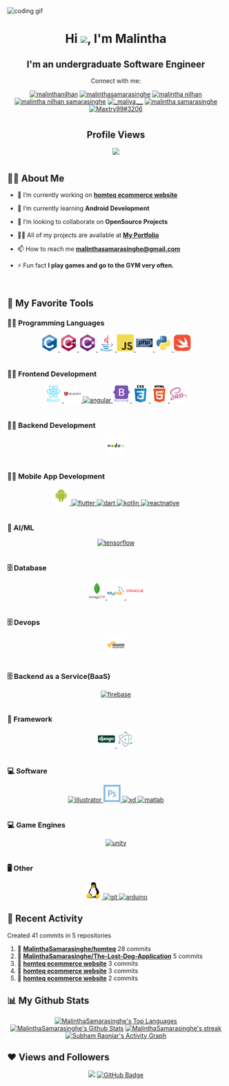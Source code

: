 <img src="https://static.wixstatic.com/media/2be1ce_864567900845418ebfd61e297637464d~mv2.gif" alt="coding gif" width="auto" height="auto">

<h1 align="center">Hi <img src="https://raw.githubusercontent.com/MartinHeinz/MartinHeinz/master/wave.gif" width="30px">, I'm Malintha</h1>
<h2 align="center">I'm an undergraduate Software Engineer</h2>

<p align="center">Connect with me:</p>
<p align="center">
  <a href="https://twitter.com/malinthanilhan" target="blank"><img src="https://raw.githubusercontent.com/rahuldkjain/github-profile-readme-generator/master/src/images/icons/Social/twitter.svg" alt="malinthanilhan" height="30" width="40" /></a>
  <a href="https://linkedin.com/in/malinthasamarasinghe" target="blank"><img src="https://raw.githubusercontent.com/rahuldkjain/github-profile-readme-generator/master/src/images/icons/Social/linked-in-alt.svg" alt="malinthasamarasinghe" height="30" width="40" /></a>
  <a href="https://stackoverflow.com/users/malintha nilhan" target="blank"><img src="https://raw.githubusercontent.com/rahuldkjain/github-profile-readme-generator/master/src/images/icons/Social/stack-overflow.svg" alt="malintha nilhan" height="30" width="40" /></a>
  <a href="https://fb.com/malintha nilhan samarasinghe" target="blank"><img src="https://raw.githubusercontent.com/rahuldkjain/github-profile-readme-generator/master/src/images/icons/Social/facebook.svg" alt="malintha nilhan samarasinghe" height="30" width="40" /></a>
  <a href="https://instagram.com/_maliya.__" target="blank"><img src="https://raw.githubusercontent.com/rahuldkjain/github-profile-readme-generator/master/src/images/icons/Social/instagram.svg" alt="_maliya.__" height="30" width="40" /></a>
  <a href="https://www.youtube.com/c/malintha samarasinghe" target="blank"><img src="https://raw.githubusercontent.com/rahuldkjain/github-profile-readme-generator/master/src/images/icons/Social/youtube.svg" alt="malintha samarasinghe" height="30" width="40" /></a>
  <a href="https://discord.gg/Maxtry99#3206" target="blank"><img src="https://raw.githubusercontent.com/rahuldkjain/github-profile-readme-generator/master/src/images/icons/Social/discord.svg" alt="Maxtry99#3206" height="30" width="40" /></a>
</p>

<h1 align="center"></h1>
<h2 align="center">Profile Views</h2>
<p align="center">
	<img src="https://profile-counter.glitch.me/{MalinthaSamarasinghe}/count.svg">
</p>
<h1 align="center"></h1>
<h2>🙋‍♂️ About Me</h2>

- 🔭 I’m currently working on **[homteq ecommerce website](https://github.com/MalinthaSamarasinghe/homteq.git/)**

- 🌱 I’m currently learning **Android Development**

- 👯 I’m looking to collaborate on **OpenSource Projects**

- 👨‍💻 All of my projects are available at **[My Portfolio](#)**

- 📫 How to reach me **malinthasamarasinghe@gmail.com**

- ⚡ Fun fact **I play games and go to the GYM very often.**

<br>
<h2>🚀 My Favorite Tools</h2>

### 👨‍💻 Programming Languages
<p align="center"> 
      <a href="https://www.cprogramming.com/" target="_blank" rel="noreferrer"> <img src="https://raw.githubusercontent.com/devicons/devicon/master/icons/c/c-original.svg" alt="c" width="40" height="40"/> </a> 
    <a href="https://www.w3schools.com/cpp/" target="_blank" rel="noreferrer"> <img src="https://raw.githubusercontent.com/devicons/devicon/master/icons/cplusplus/cplusplus-original.svg" alt="cplusplus" width="40" height="40"/> </a> 
    <a href="https://www.w3schools.com/cs/" target="_blank" rel="noreferrer"> <img src="https://raw.githubusercontent.com/devicons/devicon/master/icons/csharp/csharp-original.svg" alt="csharp" width="40" height="40"/> </a>
    <a href="https://www.java.com" target="_blank" rel="noreferrer"> <img src="https://raw.githubusercontent.com/devicons/devicon/master/icons/java/java-original.svg" alt="java" width="40" height="40"/> </a>
    <a href="https://developer.mozilla.org/en-US/docs/Web/JavaScript" target="_blank" rel="noreferrer"> <img src="https://raw.githubusercontent.com/devicons/devicon/master/icons/javascript/javascript-original.svg" alt="javascript" width="40" height="40"/> </a>
    <a href="https://www.php.net" target="_blank" rel="noreferrer"> <img src="https://raw.githubusercontent.com/devicons/devicon/master/icons/php/php-original.svg" alt="php" width="40" height="40"/> </a>
    <a href="https://www.python.org" target="_blank" rel="noreferrer"> <img src="https://raw.githubusercontent.com/devicons/devicon/master/icons/python/python-original.svg" alt="python" width="40" height="40"/> </a> 
    <a href="https://developer.apple.com/swift/" target="_blank" rel="noreferrer"> <img src="https://raw.githubusercontent.com/devicons/devicon/master/icons/swift/swift-original.svg" alt="swift" width="40" height="40"/> </a> 
</p>
<h1 align="center"></h1>

### 👨‍💻 Frontend Development
<p align="center"> 
    <a href="https://reactjs.org/" target="_blank" rel="noreferrer"> <img src="https://raw.githubusercontent.com/devicons/devicon/master/icons/react/react-original-wordmark.svg" alt="react" width="40" height="40"/> </a>  
    <a href="https://angular.io" target="_blank" rel="noreferrer"> <img src="https://raw.githubusercontent.com/devicons/devicon/master/icons/angularjs/angularjs-original-wordmark.svg" alt="angularjs" width="40" height="40"/> </a>
    <a href="https://angular.io" target="_blank" rel="noreferrer"> <img src="https://angular.io/assets/images/logos/angular/angular.svg" alt="angular" width="40" height="40"/> </a>
    <a href="https://getbootstrap.com" target="_blank" rel="noreferrer"> <img src="https://raw.githubusercontent.com/devicons/devicon/master/icons/bootstrap/bootstrap-plain-wordmark.svg" alt="bootstrap" width="40" height="40"/> </a>
    <a href="https://www.w3schools.com/css/" target="_blank" rel="noreferrer"> <img src="https://raw.githubusercontent.com/devicons/devicon/master/icons/css3/css3-original-wordmark.svg" alt="css3" width="40" height="40"/> </a>
    <a href="https://www.w3.org/html/" target="_blank" rel="noreferrer"> <img src="https://raw.githubusercontent.com/devicons/devicon/master/icons/html5/html5-original-wordmark.svg" alt="html5" width="40" height="40"/> </a>
    <a href="https://sass-lang.com" target="_blank" rel="noreferrer"> <img src="https://raw.githubusercontent.com/devicons/devicon/master/icons/sass/sass-original.svg" alt="sass" width="40" height="40"/> </a> 
</p>
<h1 align="center"></h1>

### 👨‍💻 Backend Development
<p align="center"> 
    <a href="https://nodejs.org" target="_blank" rel="noreferrer"> <img src="https://raw.githubusercontent.com/devicons/devicon/master/icons/nodejs/nodejs-original-wordmark.svg" alt="nodejs" width="40" height="40"/> </a>
</p>
<h1 align="center"></h1>

### 👨‍💻 Mobile App Development
<p align="center">
    <a href="https://developer.android.com" target="_blank" rel="noreferrer"> <img src="https://raw.githubusercontent.com/devicons/devicon/master/icons/android/android-original-wordmark.svg" alt="android" width="40" height="40"/> </a>
    <a href="https://flutter.dev" target="_blank" rel="noreferrer"> <img src="https://www.vectorlogo.zone/logos/flutterio/flutterio-icon.svg" alt="flutter" width="40" height="40"/> </a> 
    <a href="https://dart.dev" target="_blank" rel="noreferrer"> <img src="https://www.vectorlogo.zone/logos/dartlang/dartlang-icon.svg" alt="dart" width="40" height="40"/> </a>
    <a href="https://kotlinlang.org" target="_blank" rel="noreferrer"> <img src="https://www.vectorlogo.zone/logos/kotlinlang/kotlinlang-icon.svg" alt="kotlin" width="40" height="40"/> </a>
    <a href="https://reactnative.dev/" target="_blank" rel="noreferrer"> <img src="https://reactnative.dev/img/header_logo.svg" alt="reactnative" width="40" height="40"/> </a>
</p>
<h1 align="center"></h1>

### 🧰 AI/ML
<p align="center">
    <a href="https://www.tensorflow.org" target="_blank" rel="noreferrer"> <img src="https://www.vectorlogo.zone/logos/tensorflow/tensorflow-icon.svg" alt="tensorflow" width="40" height="40"/> </a>
</p>
<h1 align="center"></h1>

### 🗄️ Database
<p align="center">
    <a href="https://www.mongodb.com/" target="_blank" rel="noreferrer"> <img src="https://raw.githubusercontent.com/devicons/devicon/master/icons/mongodb/mongodb-original-wordmark.svg" alt="mongodb" width="40" height="40"/> </a>
    <a href="https://www.mysql.com/" target="_blank" rel="noreferrer"> <img src="https://raw.githubusercontent.com/devicons/devicon/master/icons/mysql/mysql-original-wordmark.svg" alt="mysql" width="40" height="40"/> </a>
    <a href="https://www.oracle.com/" target="_blank" rel="noreferrer"> <img src="https://raw.githubusercontent.com/devicons/devicon/master/icons/oracle/oracle-original.svg" alt="oracle" width="40" height="40"/> </a>
</p>
<h1 align="center"></h1>

### 🗄️ Devops
<p align="center">
    <a href="https://aws.amazon.com" target="_blank" rel="noreferrer"> <img src="https://raw.githubusercontent.com/devicons/devicon/master/icons/amazonwebservices/amazonwebservices-original-wordmark.svg" alt="aws" width="40" height="40"/> </a>
</p>
<h1 align="center"></h1>

### 🗄️ Backend as a Service(BaaS)
<p align="center">
    <a href="https://firebase.google.com/" target="_blank" rel="noreferrer"> <img src="https://www.vectorlogo.zone/logos/firebase/firebase-icon.svg" alt="firebase" width="40" height="40"/> </a>
</p>
<h1 align="center"></h1>

### 🧰 Framework
<p align="center">
    <a href="https://www.djangoproject.com/" target="_blank" rel="noreferrer"> <img src="https://raw.githubusercontent.com/devicons/devicon/master/icons/django/django-original.svg" alt="django" width="40" height="40"/> </a>
    <a href="https://www.electronjs.org" target="_blank" rel="noreferrer"> <img src="https://raw.githubusercontent.com/devicons/devicon/master/icons/electron/electron-original.svg" alt="electron" width="40" height="40"/> </a>
</p>
<h1 align="center"></h1>

### 💻 Software
<p align="center">
    <a href="https://www.adobe.com/in/products/illustrator.html" target="_blank" rel="noreferrer"> <img src="https://www.vectorlogo.zone/logos/adobe_illustrator/adobe_illustrator-icon.svg" alt="illustrator" width="40" height="40"/> </a>
    <a href="https://www.photoshop.com/en" target="_blank" rel="noreferrer"> <img src="https://raw.githubusercontent.com/devicons/devicon/master/icons/photoshop/photoshop-line.svg" alt="photoshop" width="40" height="40"/> </a>
    <a href="https://www.adobe.com/products/xd.html" target="_blank" rel="noreferrer"> <img src="https://cdn.worldvectorlogo.com/logos/adobe-xd.svg" alt="xd" width="40" height="40"/> </a>
    <a href="https://www.mathworks.com/" target="_blank" rel="noreferrer"> <img src="https://upload.wikimedia.org/wikipedia/commons/2/21/Matlab_Logo.png" alt="matlab" width="40" height="40"/> </a>
</p>
<h1 align="center"></h1>

### 💻 Game Engines
<p align="center">
    <a href="https://unity.com/" target="_blank" rel="noreferrer"> <img src="https://www.vectorlogo.zone/logos/unity3d/unity3d-icon.svg" alt="unity" width="40" height="40"/> </a>  
</p>
<h1 align="center"></h1>

### 🖥️ Other
<p align="center">
    <a href="https://www.linux.org/" target="_blank" rel="noreferrer"> <img src="https://raw.githubusercontent.com/devicons/devicon/master/icons/linux/linux-original.svg" alt="linux" width="40" height="40"/> </a>  
    <a href="https://git-scm.com/" target="_blank" rel="noreferrer"> <img src="https://www.vectorlogo.zone/logos/git-scm/git-scm-icon.svg" alt="git" width="40" height="40"/> </a>
    <a href="https://www.arduino.cc/" target="_blank" rel="noreferrer"> <img src="https://cdn.worldvectorlogo.com/logos/arduino-1.svg" alt="arduino" width="40" height="40"/> </a>                 
</p>


<h2>🚀 Recent Activity</h2>
<p>Created 41 commits in 5 repositories</p>

1. 🎉 **[MalinthaSamarasinghe/homteq](https://github.com/MalinthaSamarasinghe/homteq)** 28 commits
2. 🎉 **[MalinthaSamarasinghe/The-Lost-Dog-Application](https://github.com/MalinthaSamarasinghe/The-Lost-Dog-Application)** 5 commits
3. 🎉 **[homteq ecommerce website](https://github.com/MalinthaSamarasinghe/Android-Activity-Lifecycle)** 3 commits
4. 🎉 **[homteq ecommerce website](https://github.com/MalinthaSamarasinghe/MalinthaSamarasinghe)** 3 commits
5. 🎉 **[homteq ecommerce website](https://github.com/MalinthaSamarasinghe/Dice_Roller)** 2 commits



<h2>📊 My Github Stats</h2>
<p align="center">  
  <a href="https://github.com/SubhamRaoniar28/github-readme-stats"><img alt="MalinthaSamarasinghe's Top Languages" src="https://github-readme-stats.vercel.app/api/top-langs/?username=MalinthaSamarasinghe&langs_count=8&count_private=true&layout=compact&theme=react&hide_border=true&bg_color=0D1117" /></a>
  <a href="https://github.com/SubhamRaoniar28/github-readme-stats"><img alt="MalinthaSamarasinghe's Github Stats" src="https://github-readme-stats.vercel.app/api?username=MalinthaSamarasinghe&show_icons=true&count_private=true&theme=react&hide_border=true&bg_color=0D1117" /></a>
  <a href="https://github.com/SubhamRaoniar28/github-readme-streak-stats"><img title="🔥 Get streak stats for your profile at git.io/streak-stats" alt="MalinthaSamarasinghe's streak" src="https://github-readme-streak-stats.herokuapp.com/?user=MalinthaSamarasinghe&theme=black-ice&hide_border=true&stroke=0000&background=0D1117"/></a>
  <br>
  <a href="https://github.com/SubhamRaoniar28/github-readme-activity-graph"><img alt="Subham Raoniar's Activity Graph" src="https://activity-graph.herokuapp.com/graph?username=MalinthaSamarasinghe&bg_color=0D1117&color=5BCDEC&line=5BCDEC&point=FFFFFF&hide_border=true" /></a>
</p>

<h2>❤ Views and Followers</h2>
<p align="center"> 
  <a href="https://github.com/Meghna-DAS/github-profile-views-counter"><img src="https://komarev.com/ghpvc/?username=MalinthaSamarasinghe"></a>
  <a href="https://github.com/SubhamRaoniar28?tab=followers"><img src="https://img.shields.io/github/followers/MalinthaSamarasinghe?label=Followers&style=social" alt="GitHub Badge"></a>
